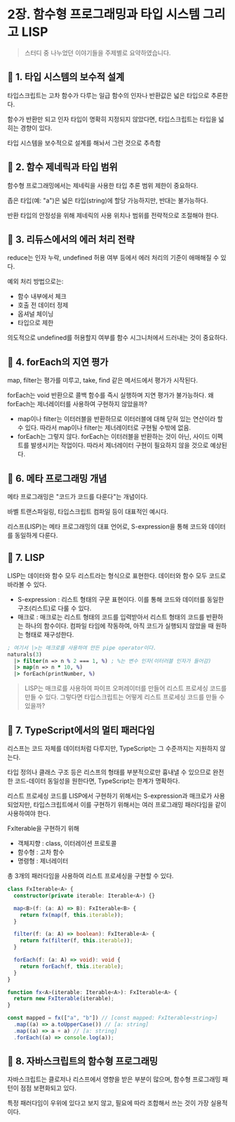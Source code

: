 # 2장. 함수형 프로그래밍과 타입 시스템 그리고 LISP

> 스터디 중 나누었던 이야기들을 주제별로 요약하였습니다.

## 📌 1. 타입 시스템의 보수적 설계

타입스크립트는 고차 함수가 다루는 일급 함수의 인자나 반환값은 넓은 타입으로 추론한다.

함수가 반환만 되고 인자 타입이 명확히 지정되지 않았다면, 타입스크립트는 타입을 넓히는 경향이 있다.

타입 시스템을 보수적으로 설계를 해놔서 그런 것으로 추측함

## 📌 2. 함수 제네릭과 타입 범위

함수형 프로그래밍에서는 제네릭을 사용한 타입 추론 범위 제한이 중요하다.

좁은 타입(예: "a")은 넓은 타입(string)에 할당 가능하지만, 반대는 불가능하다.

반환 타입의 안정성을 위해 제네릭의 사용 위치나 범위를 전략적으로 조절해야 한다.

## 📌 3. 리듀스에서의 에러 처리 전략

reduce는 인자 누락, undefined 허용 여부 등에서 에러 처리의 기준이 애매해질 수 있다.

예외 처리 방법으로는:

- 함수 내부에서 체크
- 호출 전 데이터 정제
- 옵셔널 체이닝
- 타입으로 제한

의도적으로 undefined를 허용할지 여부를 함수 시그니처에서 드러내는 것이 중요하다.

## 📌 4. forEach의 지연 평가

map, filter는 평가를 미루고, take, find 같은 메서드에서 평가가 시작된다.

forEach는 void 반환으로 콜백 함수를 즉시 실행하며 지연 평가가 불가능하다. 왜 forEach는 제너레이터를 사용하여 구현하지 않았을까?

- map이나 filter는 이터러블을 반환하므로 이터러블에 대해 닫혀 있는 연산이라 할 수 있다. 따라서 map이나 filter는 제너레이터로 구현될 수밖에 없음.
- forEach는 그렇지 않다. forEach는 이터러블을 반환하는 것이 아닌, 사이드 이펙트를 발생시키는 작업이다. 따라서 제너레이터 구현이 필요하지 않을 것으로 예상된다.

## 📌 6. 메타 프로그래밍 개념

메타 프로그래밍은 "코드가 코드를 다룬다"는 개념이다.

바벨 트랜스파일링, 타입스크립트 컴파일 등이 대표적인 예시다.

리스프(LISP)는 메타 프로그래밍의 대표 언어로, S-expression을 통해 코드와 데이터를 동일하게 다룬다.

## 📌 7. LISP

LISP는 데이터와 함수 모두 리스트라는 형식으로 표현한다. 데이터와 함수 모두 코드로 바라볼 수 있다.

- S-expression : 리스트 형태의 구문 표현이다. 이를 통해 코드와 데이터를 동일한 구조(리스트)로 다룰 수 있다.
- 매크로 : 매크로는 리스트 형태의 코드를 입력받아서 리스트 형태의 코드를 반환하는 하나의 함수이다. 컴파일 타임에 작동하여, 아직 코드가 실행되지 않았을 때 원하는 형태로 재구성한다.

```clojure
; 여기서 |>는 매크로를 사용하여 만든 pipe operator이다.
naturals(3)
  |> filter(n => n % 2 === 1, %) ; %는 변수 인자(이터러블 인자가 들어감)
  |> map(n => n * 10, %)
  |> forEach(printNumber, %)
```

> LISP는 매크로를 사용하여 파이프 오퍼레이터를 만들어 리스트 프로세싱 코드를 만들 수 있다. 그렇다면 타입스크립트는 어떻게 리스트 프로세싱 코드를 만들 수 있을까?

## 📌 7. TypeScript에서의 멀티 패러다임

리스프는 코드 자체를 데이터처럼 다루지만, TypeScript는 그 수준까지는 지원하지 않는다.

타입 정의나 클래스 구조 등은 리스프의 형태를 부분적으로만 흉내낼 수 있으므로 완전한 코드-데이터 동일성을 원한다면, TypeScript는 한계가 명확하다.

리스트 프로세싱 코드를 LISP에서 구현하기 위해서는 S-expression과 매크로가 사용되었지만, 타입스크립트에서 이를 구현하기 위해서는 여러 프로그래밍 패러다임을 같이 사용하여야 한다.

FxIterable을 구현하기 위해

- 객체지향 : class, 이터레이션 프로토콜
- 함수형 : 고차 함수
- 명령형 : 제너레이터

총 3개의 패러다임을 사용하여 리스트 프로세싱을 구현할 수 있다.

```typescript
class FxIterable<A> {
  constructor(private iterable: Iterable<A>) {}

  map<B>(f: (a: A) => B): FxIterable<B> {
    return fx(map(f, this.iterable));
  }

  filter(f: (a: A) => boolean): FxIterable<A> {
    return fx(filter(f, this.iterable));
  }

  forEach(f: (a: A) => void): void {
    return forEach(f, this.iterable);
  }
}

function fx<A>(iterable: Iterable<A>): FxIterable<A> {
  return new FxIterable(iterable);
}

const mapped = fx(["a", "b"]) // [const mapped: FxIterable<string>]
  .map((a) => a.toUpperCase()) // [a: string]
  .map((a) => a + a) // [a: string]
  .forEach((a) => console.log(a));
```

## 📌 8. 자바스크립트의 함수형 프로그래밍

자바스크립트는 클로저나 리스프에서 영향을 받은 부분이 많으며, 함수형 프로그래밍 패턴이 점점 보편화되고 있다.

특정 패러다임이 우위에 있다고 보지 않고, 필요에 따라 조합해서 쓰는 것이 가장 실용적이다.
